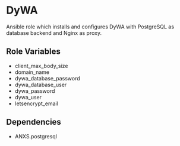 # DyWA

Ansible role which installs and configures DyWA with PostgreSQL as database backend and Nginx as proxy.

## Role Variables

- client_max_body_size
- domain_name
- dywa_database_password
- dywa_database_user
- dywa_password
- dywa_user
- letsencrypt_email

## Dependencies

- ANXS.postgresql
